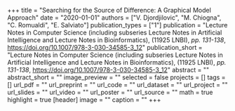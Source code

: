 +++
title = "Searching for the Source of Difference: A Graphical Model Approach"
date = "2020-01-01"
authors = ["V. Djordjilovic", "M. Chiogna", "C. Romualdi", "E. Salviato"]
publication_types = ["1"]
publication = "Lecture Notes in Computer Science (including subseries Lecture Notes in Artificial Intelligence and Lecture Notes in Bioinformatics), (11925 LNBI), _pp. 131-138_, https://doi.org/10.1007/978-3-030-34585-3_12"
publication_short = "Lecture Notes in Computer Science (including subseries Lecture Notes in Artificial Intelligence and Lecture Notes in Bioinformatics), (11925 LNBI), _pp. 131-138_, https://doi.org/10.1007/978-3-030-34585-3_12"
abstract = ""
abstract_short = ""
image_preview = ""
selected = false
projects = []
tags = []
url_pdf = ""
url_preprint = ""
url_code = ""
url_dataset = ""
url_project = ""
url_slides = ""
url_video = ""
url_poster = ""
url_source = ""
math = true
highlight = true
[header]
image = ""
caption = ""
+++
